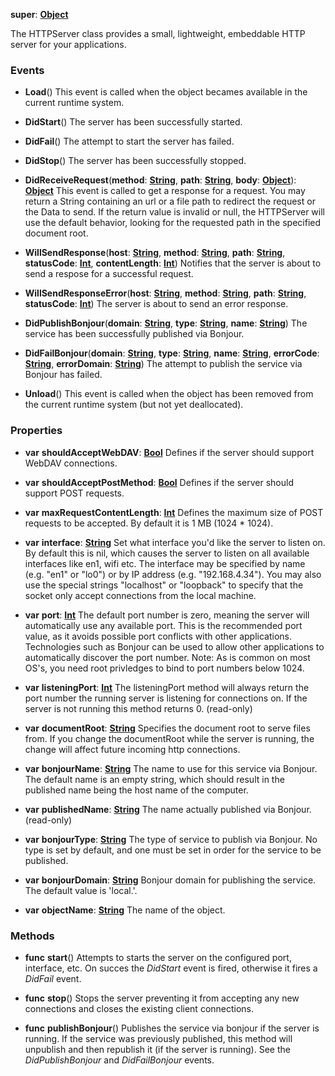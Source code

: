 **super**: **[Object](../gravity/object.md)**

The HTTPServer class provides a small, lightweight, embeddable HTTP server for your applications.

### Events

* **Load**()
This event is called when the object becames available in the current runtime system.

* **DidStart**()
The server has been successfully started.

* **DidFail**()
The attempt to start the server has failed.

* **DidStop**()
The server has been successfully stopped.

* **DidReceiveRequest**(**method**: **[String](../gravity/string.md)**, **path**: **[String](../gravity/string.md)**, **body**: **[Object](../gravity/object.md)**): <strong>[Object](../gravity/object.md)</strong> 
This event is called to get a response for a request. You may return a String containing an url or a file path to redirect the request or the Data to send. If the return value is invalid or null, the HTTPServer will use the default behavior, looking for the requested path in the specified document root.

* **WillSendResponse**(**host**: **[String](../gravity/string.md)**, **method**: **[String](../gravity/string.md)**, **path**: **[String](../gravity/string.md)**, **statusCode**: **[Int](../gravity/int.md)**, **contentLength**: **[Int](../gravity/int.md)**)
Notifies that the server is about to send a respose for a successful request.

* **WillSendResponseError**(**host**: **[String](../gravity/string.md)**, **method**: **[String](../gravity/string.md)**, **path**: **[String](../gravity/string.md)**, **statusCode**: **[Int](../gravity/int.md)**)
The server is about to send an error response.

* **DidPublishBonjour**(**domain**: **[String](../gravity/string.md)**, **type**: **[String](../gravity/string.md)**, **name**: **[String](../gravity/string.md)**)
The service has been successfully published via Bonjour.

* **DidFailBonjour**(**domain**: **[String](../gravity/string.md)**, **type**: **[String](../gravity/string.md)**, **name**: **[String](../gravity/string.md)**, **errorCode**: **[String](../gravity/string.md)**, **errorDomain**: **[String](../gravity/string.md)**)
The attempt to publish the service via Bonjour has failed.

* **Unload**()
This event is called when the object has been removed from the current runtime system (but not yet deallocated).



### Properties

* **var** **shouldAcceptWebDAV**: **[Bool](../gravity/bool.md)**
Defines if the server should support WebDAV connections.

* **var** **shouldAcceptPostMethod**: **[Bool](../gravity/bool.md)**
Defines if the server should support POST requests.

* **var** **maxRequestContentLength**: **[Int](../gravity/int.md)**
Defines the maximum size of POST requests to be accepted. By default it is 1 MB (1024 * 1024).

* **var** **interface**: **[String](../gravity/string.md)**
Set what interface you'd like the server to listen on. By default this is nil, which causes the server to listen on all available interfaces like en1, wifi etc. The interface may be specified by name (e.g. "en1" or "lo0") or by IP address (e.g. "192.168.4.34"). You may also use the special strings "localhost" or "loopback" to specify that the socket only accept connections from the local machine.

* **var** **port**: **[Int](../gravity/int.md)**
The default port number is zero, meaning the server will automatically use any available port. This is the recommended port value, as it avoids possible port conflicts with other applications. Technologies such as Bonjour can be used to allow other applications to automatically discover the port number. Note: As is common on most OS's, you need root privledges to bind to port numbers below 1024.

* **var** **listeningPort**: **[Int](../gravity/int.md)**
The listeningPort method will always return the port number the running server is listening for connections on. If the server is not running this method returns 0. \(read-only\)

* **var** **documentRoot**: **[String](../gravity/string.md)**
Specifies the document root to serve files from. If you change the documentRoot while the server is running, the change will affect future incoming http connections.

* **var** **bonjourName**: **[String](../gravity/string.md)**
The name to use for this service via Bonjour. The default name is an empty string, which should result in the published name being the host name of the computer.

* **var** **publishedName**: **[String](../gravity/string.md)**
The name actually published via Bonjour. \(read-only\)

* **var** **bonjourType**: **[String](../gravity/string.md)**
The type of service to publish via Bonjour. No type is set by default, and one must be set in order for the service to be published.

* **var** **bonjourDomain**: **[String](../gravity/string.md)**
Bonjour domain for publishing the service. The default value is 'local.'.

* **var** **objectName**: **[String](../gravity/string.md)**
The name of the object.



### Methods

* **func** **start**()
Attempts to starts the server on the configured port, interface, etc. On succes the <i>DidStart</i> event is fired, otherwise it fires a <i>DidFail</i> event.

* **func** **stop**()
Stops the server preventing it from accepting any new connections and closes the existing client connections.

* **func** **publishBonjour**()
Publishes the service via bonjour if the server is running. If the service was previously published, this method will unpublish and then republish it (if the server is running). See the <i>DidPublishBonjour</i> and <i>DidFailBonjour</i> events.





